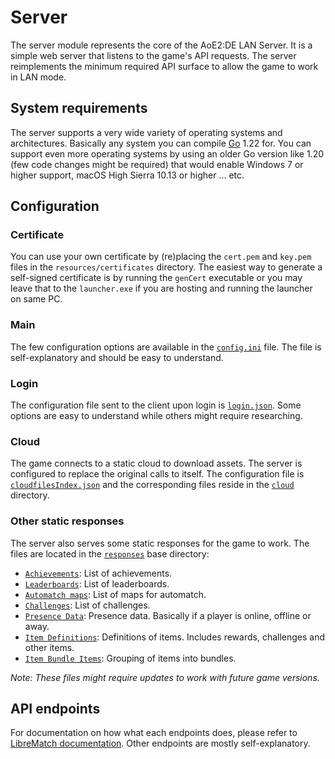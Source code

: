 # Server

The server module represents the core of the AoE2:DE LAN Server. It is a simple web server that listens to the game's
API requests. The server reimplements the minimum required API surface to allow the game to work in LAN mode.

## System requirements

The server supports a very wide variety of operating systems and architectures. Basically any system you can
compile [Go](https://go.dev/wiki/MinimumRequirements) 1.22 for. You can support even more operating systems by using an
older Go version like 1.20 (few code changes might be required) that would enable Windows 7 or higher support, macOS
High Sierra 10.13 or higher ... etc.

## Configuration

### Certificate

You can use your own certificate by (re)placing the `cert.pem` and `key.pem` files in the `resources/certificates`
directory.
The easiest way to generate a self-signed certificate is by running the ``genCert`` executable or you may leave that to
the ```launcher.exe``` if you are hosting and running the launcher on same PC.

### Main

The few configuration options are available in the [`config.ini`](resources/config/config.ini) file. The file is
self-explanatory and should be easy to understand.

### Login

The configuration file sent to the client upon login is [`login.json`](resources/config/login.json). Some options are
easy to understand while others might require researching.

### Cloud

The game connects to a static cloud to download assets. The server is configured to replace the original calls to
itself. The configuration file is [`cloudfilesIndex.json`](resources/config/cloudfilesIndex.json) and the corresponding
files reside in the [`cloud`](resources/responses/cloud) directory.

### Other static responses

The server also serves some static responses for the game to work. The files are located in
the [`responses`](resources/responses) base directory:

- [`Achievements`](resources/responses/achievements.json): List of achievements.
- [`Leaderboards`](resources/responses/leaderboards.json): List of leaderboards.
- [`Automatch maps`](resources/responses/automatchMaps.json): List of maps for automatch.
- [`Challenges`](resources/responses/challenges.json): List of challenges.
- [`Presence Data`](resources/responses/presenceData.json): Presence data. Basically if a player is online, offline or
  away.
- [`Item Definitions`](resources/responses/itemDefinitions.json): Definitions of items. Includes rewards, challenges and
  other items.
- [`Item Bundle Items`](resources/responses/itemBundleItems.json): Grouping of items into bundles.

*Note: These files might require updates to work with future game versions.*

## API endpoints

For documentation on how what each endpoints does, please refer
to [LibreMatch documentation](https://wiki.librematch.org/rlink/game/start). Other endpoints are mostly
self-explanatory.